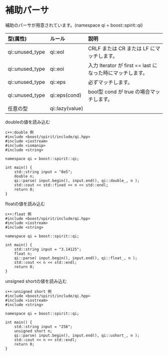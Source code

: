 # 補助パーサ
  補助のパーサが用意されています。(namespace qi = boost::spirit::qi)
  
| 型(属性) | ルール | 説明 |
|:--|:--|:--|
|qi::unused_type|qi::eol| CRLF または CR または LF にマッチします。|
|qi::unused_type|qi::eoi| 入力 Iterator が first == last になった時にマッチします。|
|qi::unused_type|qi::eps| 必ずマッチします。|
|qi::unused_type|qi::eps(cond)| bool型 cond が true の場合マッチします。|
|任意の型|qi::lazy(value)|

doubleの値を読み込む
```
c++:double 例
#include <boost/spirit/include/qi.hpp>
#include <iostream>
#include <iomanip>
#include <string>

namespace qi = boost::spirit::qi;

int main() {
	std::string input = "8e5";
	double n;
	qi::parse( input.begin(), input.end(), qi::double_, n );
	std::cout << std::fixed << n << std::endl;
	return 0;
}
```


floatの値を読み込む
```
c++:float 例
#include <boost/spirit/include/qi.hpp>
#include <iostream>
#include <string>

namespace qi = boost::spirit::qi;

int main() {
	std::string input = "3.14125";
	float n;
	qi::parse( input.begin(), input.end(), qi::float_, n );
	std::cout << n << std::endl;
	return 0;
}
```


unsigned shortの値を読み込む
```
c++:unsigned short 例
#include <boost/spirit/include/qi.hpp>
#include <iostream>
#include <string>

namespace qi = boost::spirit::qi;

int main() {
	std::string input = "256";
	unsigned short n;
	qi::parse( input.begin(), input.end(), qi::ushort_, n );
	std::cout << n << std::endl;
	return 0;
}
```


